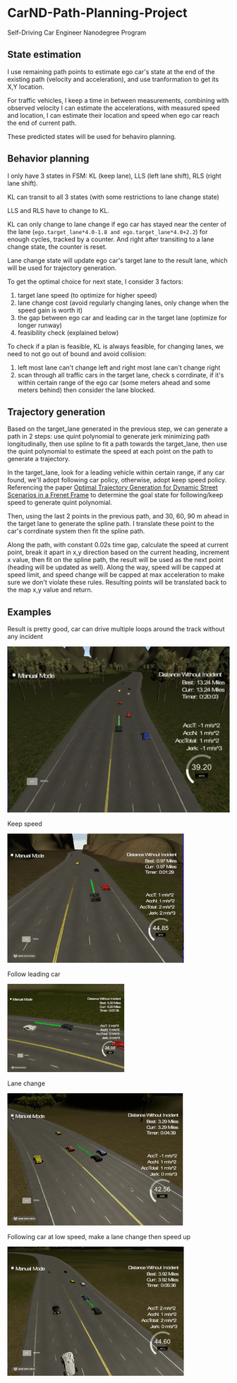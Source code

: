 # CarND-Path-Planning-Project
Self-Driving Car Engineer Nanodegree Program
   

## State estimation

I use remaining path points to estimate ego car's state at the end of the existing path (velocity and acceleration), and use tranformation to get its X,Y location.

For traffic vehicles, I keep a time in between measurements, combining with observed velocity I can estimate the accelerations, with measured speed and location, I can estimate their location and speed when ego car reach the end of current path.

These predicted states will be used for behaviro planning.

## Behavior planning

I only have 3 states in FSM: KL (keep lane), LLS (left lane shift), RLS (right lane shift).

KL can transit to all 3 states (with some restrictions to lane change state)

LLS and RLS have to change to KL.

KL can only change to lane change if ego car has stayed near the center of the lane (`ego.target_lane*4.0-1.8 and ego.target_lane*4.0+2.2`) for enough cycles, tracked by a counter. And right after transiting to a lane change state, the counter is reset.

Lane change state will update ego car's target lane to the result lane, which will be used for trajectory generation.

To get the optimal choice for next state, I consider 3 factors:

1. target lane speed (to optimize for higher speed)
2. lane change cost (avoid regularly changing lanes, only change when the speed gain is worth it)
3. the gap between ego car and leading car in the target lane (optimize for longer runway)
4. feasibility check (explained below)

To check if a plan is feasible, KL is always feasible, for changing lanes, we need to not go out of bound and avoid collision:

1. left most lane can't change left and right most lane can't change right
2. scan through all traffic cars in the target lane, check s corrdinate, if it's within certain range of the ego car (some meters ahead and some meters behind) then consider the lane blocked.


## Trajectory generation

Based on the target_lane generated in the previous step, we can generate a path in 2 steps: use quint polynomial to generate jerk minimizing path longitudinally, then use spline to fit a path towards the target_lane, then use the quint polynomial to estimate the speed at each point on the path to generate a trajectory.

In the target_lane, look for a leading vehicle within certain range, if any car found, we'll adopt following car policy, otherwise, adopt keep speed policy. Referencing the paper [Optimal Trajectory Generation for Dynamic Street Scenarios in a Frenet Frame](https://www.researchgate.net/publication/224156269_Optimal_Trajectory_Generation_for_Dynamic_Street_Scenarios_in_a_Frenet_Frame) to determine the goal state for following/keep speed to generate quint polynomial.

Then, using the last 2 points in the previous path, and 30, 60, 90 m ahead in the target lane to generate the spline path. I translate these point to the car's corrdinate system then fit the spline path.

Along the path, with constant 0.02s time gap, calculate the speed at current point, break it apart in x,y direction based on the current heading, increment x value, then fit on the spline path, the result will be used as the next point (heading will be updated as well). Along the way, speed will be capped at speed limit, and speed change will be capped at max acceleration to make sure we don't violate these rules. Resulting points will be translated back to the map x,y value and return.


## Examples

Result is pretty good, car can drive multiple loops around the track without any incident

![](recording/13mi.png)

Keep speed

![](recording/keep.gif)

Follow leading car

![](recording/follow.gif)

Lane change

![](recording/lane_change.gif)

Following car at low speed, make a lane change then speed up

![](recording/speed_up_after_lane_change.gif)


